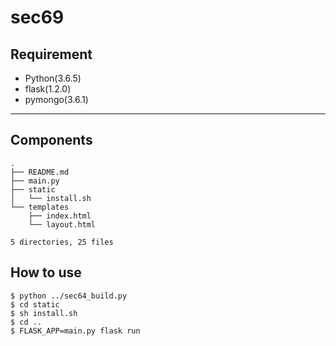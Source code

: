 # sec69

## Requirement
- Python(3.6.5)
- flask(1.2.0)
- pymongo(3.6.1)

---

## Components
```
.
├── README.md
├── main.py
├── static
│   └── install.sh
└── templates
    ├── index.html
    └── layout.html

5 directories, 25 files
```

## How to use
```
$ python ../sec64_build.py
$ cd static
$ sh install.sh
$ cd ..
$ FLASK_APP=main.py flask run
```
